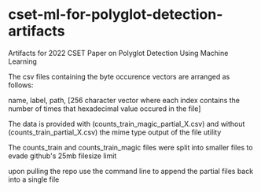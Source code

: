 # cset-ml-for-polyglot-detection-artifacts
Artifacts for 2022 CSET Paper on Polyglot Detection Using Machine Learning

The csv files containing the byte occurence vectors are arranged as follows:

name, label, path, [256 character vector where each index contains the number of times that hexadecimal value occured in the file]

The data is provided with (counts_train_magic_partial_X.csv) and without (counts_train_partial_X.csv) the mime type output of the file utility

The counts_train and counts_train_magic files were split into smaller files to evade github's 25mb filesize limit

upon pulling the repo use the command line to append the partial files back into a single file

